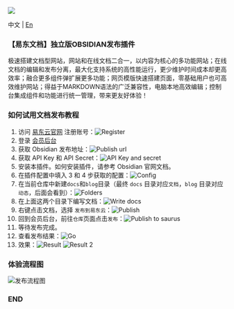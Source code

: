 ![](https://pic.ydc.asia/bn/buildBanner_C.png)

中文 | [En](https://github.com/ydcteam/obsidian-doc-yun/blob/main/README-en.md)

### 【易东文档】独立版OBSIDIAN发布插件
极速搭建文档型网站，网站和在线文档二合一，以内容为核心的多功能网站；在线文档的编辑和发布分离，最大化支持系统的高性能运行，更少维护时间成本却更高效率；融合更多组件弹扩展更多功能；网页模版快速搭建页面，零基础用户也可高效维护网站；得益于MARKDOWN语法的广泛兼容性，电脑本地高效编辑；控制台集成组件和功能进行统一管理，带来更友好体验！

### 如何试用文档发布教程

1. 访问 [易东云官网](https://yun.yidong.site/index.html#/user/login) 注册账号：![Register](https://pic.ydc.asia/doc/readme_image.png)
2. 登录 [会员后台](https://yun.yidong.site/index.html#/user/login)
3. 获取 Obsidian 发布地址：![Publish url](https://pic.ydc.asia/doc/readme_image-1.png)
4. 获取 API Key 和 API Secret：![API Key and secret](https://pic.ydc.asia/doc/readme_image-2.png)
5. 安装本插件。如何安装插件，请参考 Obsidian 官网文档。
6. 在插件配置中填入 3 和 4 步获取的配置：![Config](https://pic.ydc.asia/doc/readme_image-3.png)
7. 在当前仓库中新建`docs`和`blog`目录（最终 `docs` 目录对应`文档`，`blog` 目录对应`动态`，后面会看到）：![Folders](https://pic.ydc.asia/doc/readme_image-4.png)
8. 在上面这两个目录下编写文档：![Write docs](https://pic.ydc.asia/doc/readme_image-5.png)
9. 右键点击文档，选择 `发布到易东云`：![Publish](https://pic.ydc.asia/doc/readme_image-6.png)
10. 回到会员后台，前往`仓库`页面点击`发布`：![Publish to saurus](https://pic.ydc.asia/doc/readme_image-7.png)
11. 等待发布完成。
12. 查看发布结果：![Go](https://pic.ydc.asia/doc/readme_image-8.png)
13. 效果：![Result](https://pic.ydc.asia/doc/readme_image-9.png) ![Result 2](https://pic.ydc.asia/doc/readme_image-10.png)

### 体验流程图

![发布流程图](https://pic.ydc.asia/doc/doclaunch.png)

### END
